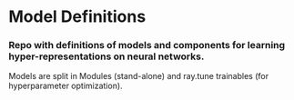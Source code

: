 # Model Definitions

### Repo with definitions of models and components for learning hyper-representations on neural networks.

Models are split in Modules (stand-alone) and ray.tune trainables (for hyperparameter optimization).
